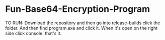 # Fun-Base64-Encryption-Program
TO RUN:
Download the repository and then go into release-builds click the folder.
And then find program.exe and click it.
When it's open on the right side click console.
that's it.
